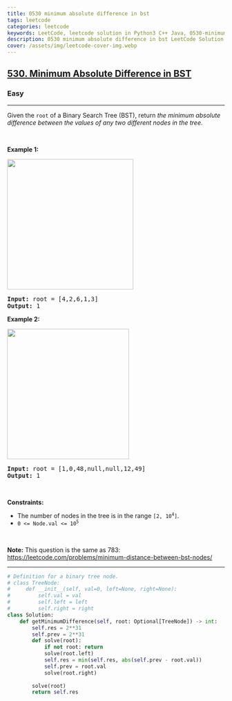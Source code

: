 ```yaml
---
title: 0530 minimum absolute difference in bst
tags: leetcode
categories: leetcode
keywords: LeetCode, leetcode solution in Python3 C++ Java, 0530-minimum-absolute-difference-in-bst solution
description: 0530 minimum absolute difference in bst LeetCode Solution Explained
cover: /assets/img/leetcode-cover-img.webp
---
```



<h2><a href="https://leetcode.com/problems/minimum-absolute-difference-in-bst/">530. Minimum Absolute Difference in BST</a></h2><h3>Easy</h3><hr><div><p>Given the <code>root</code> of a Binary Search Tree (BST), return <em>the minimum absolute difference between the values of any two different nodes in the tree</em>.</p>

<p>&nbsp;</p>
<p><strong class="example">Example 1:</strong></p>
<img alt="" src="https://assets.leetcode.com/uploads/2021/02/05/bst1.jpg" style="width: 292px; height: 301px;">
<pre><strong>Input:</strong> root = [4,2,6,1,3]
<strong>Output:</strong> 1
</pre>

<p><strong class="example">Example 2:</strong></p>
<img alt="" src="https://assets.leetcode.com/uploads/2021/02/05/bst2.jpg" style="width: 282px; height: 301px;">
<pre><strong>Input:</strong> root = [1,0,48,null,null,12,49]
<strong>Output:</strong> 1
</pre>

<p>&nbsp;</p>
<p><strong>Constraints:</strong></p>

<ul>
	<li>The number of nodes in the tree is in the range <code>[2, 10<sup>4</sup>]</code>.</li>
	<li><code>0 &lt;= Node.val &lt;= 10<sup>5</sup></code></li>
</ul>

<p>&nbsp;</p>
<p><strong>Note:</strong> This question is the same as 783: <a href="https://leetcode.com/problems/minimum-distance-between-bst-nodes/" target="_blank">https://leetcode.com/problems/minimum-distance-between-bst-nodes/</a></p>
</div>

---




```python
# Definition for a binary tree node.
# class TreeNode:
#     def __init__(self, val=0, left=None, right=None):
#         self.val = val
#         self.left = left
#         self.right = right
class Solution:
    def getMinimumDifference(self, root: Optional[TreeNode]) -> int:
        self.res = 2**31
        self.prev = 2**31
        def solve(root):
            if not root: return 
            solve(root.left)
            self.res = min(self.res, abs(self.prev - root.val))
            self.prev = root.val
            solve(root.right)
            
        solve(root)
        return self.res
        
```
